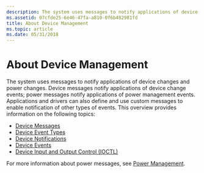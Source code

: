 ```yaml
---
description: The system uses messages to notify applications of device changes and power changes.
ms.assetid: 07cfde25-6e46-47fa-a810-0f6b482981fd
title: About Device Management
ms.topic: article
ms.date: 05/31/2018
---
```


# About Device Management

The system uses messages to notify applications of device changes and power changes. Device messages notify applications of device change events; power messages notify applications of power management events. Applications and drivers can also define and use custom messages to enable notification of other types of events. This overview provides information on the following topics:

-   [Device Messages](device-messages.md)
-   [Device Event Types](device-event-types.md)
-   [Device Notifications](device-notifications.md)
-   [Device Events](device-events.md)
-   [Device Input and Output Control (IOCTL)](device-input-and-output-control-ioctl-.md)

For more information about power messages, see [Power Management](/windows/desktop/Power/power-management-portal).

 

 
